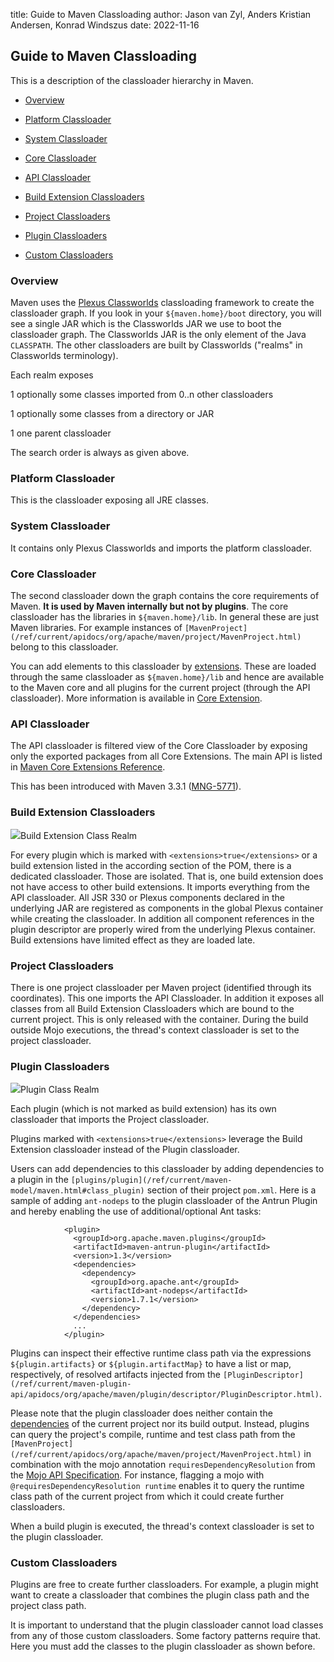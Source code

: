 title: Guide to Maven Classloading
author: Jason van Zyl, Anders Kristian Andersen, Konrad Windszus
date: 2022-11-16

<!--
Licensed to the Apache Software Foundation (ASF) under one
or more contributor license agreements.  See the NOTICE file
distributed with this work for additional information
regarding copyright ownership.  The ASF licenses this file
to you under the Apache License, Version 2.0 (the
"License"); you may not use this file except in compliance
with the License.  You may obtain a copy of the License at

    http://www.apache.org/licenses/LICENSE-2.0

Unless required by applicable law or agreed to in writing,
software distributed under the License is distributed on an
"AS IS" BASIS, WITHOUT WARRANTIES OR CONDITIONS OF ANY
KIND, either express or implied.  See the License for the
specific language governing permissions and limitations
under the License.
-->
## Guide to Maven Classloading


 This is a description of the classloader hierarchy in Maven.



 - [Overview](Overview)

 - [Platform Classloader](Platform_Classloader)

 - [System Classloader](System_Classloader)

 - [Core Classloader](Core_Classloader)

 - [API Classloader](API_Classloader)

 - [Build Extension Classloaders](Build_Extension_Classloaders)

 - [Project Classloaders](Project_Classloaders)

 - [Plugin Classloaders](Plugin_Classloaders)

 - [Custom Classloaders](Custom_Classloaders)


### Overview


 Maven uses the [Plexus Classworlds](https://codehaus-plexus.github.io/plexus-classworlds/) classloading framework to create the classloader graph. If you look in your `${maven.home}/boot` directory, you will see a single JAR which is the Classworlds JAR we use to boot the classloader graph. The Classworlds JAR is the only element of the Java `CLASSPATH`. The other classloaders are built by Classworlds ("realms" in Classworlds terminology).


 Each realm exposes



 1 optionally some classes imported from 0..n other classloaders

 1 optionally some classes from a directory or JAR

 1 one parent classloader


 The search order is always as given above.



### Platform Classloader


 This is the classloader exposing all JRE classes.



### System Classloader


 It contains only Plexus Classworlds and imports the platform classloader.



### Core Classloader


 The second classloader down the graph contains the core requirements of Maven. **It is used by Maven internally but not by plugins**. The core classloader has the libraries in `${maven.home}/lib`. In general these are just Maven libraries. For example instances of `[MavenProject](/ref/current/apidocs/org/apache/maven/project/MavenProject.html)` belong to this classloader.


 You can add elements to this classloader by [extensions](/ref/current/maven-model/maven.html#class_extension). These are loaded through the same classloader as `${maven.home}/lib` and hence are available to the Maven core and all plugins for the current project (through the API classloader). More information is available in [Core Extension](./guide-using-extensions.html).



### API Classloader


 The API classloader is filtered view of the Core Classloader by exposing only the exported packages from all Core Extensions. The main API is listed in [Maven Core Extensions Reference](https://maven.apache.org/ref/3-LATEST/maven-core/core-extensions.html).


 This has been introduced with Maven 3.3.1 ([MNG-5771](https://issues.apache.org/jira/browse/MNG-5771)).



### Build Extension Classloaders

<img src="../../buildExtensionClassRealm.svg" />Build Extension Class Realm

 For every plugin which is marked with `<extensions>true</extensions>` or a build extension listed in the according section of the POM, there is a dedicated classloader. Those are isolated. That is, one build extension does not have access to other build extensions. It imports everything from the API classloader. All JSR 330 or Plexus components declared in the underlying JAR are registered as components in the global Plexus container while creating the classloader. In addition all component references in the plugin descriptor are properly wired from the underlying Plexus container. Build extensions have limited effect as they are loaded late.



### Project Classloaders


 There is one project classloader per Maven project (identified through its coordinates). This one imports the API Classloader. In addition it exposes all classes from all Build Extension Classloaders which are bound to the current project. This is only released with the container. During the build outside Mojo executions, the thread's context classloader is set to the project classloader.



### Plugin Classloaders

<img src="../../pluginClassRealm.svg" />Plugin Class Realm

 Each plugin (which is not marked as build extension) has its own classloader that imports the Project classloader. 


 Plugins marked with `<extensions>true</extensions>` leverage the Build Extension classloader instead of the Plugin classloader.


 Users can add dependencies to this classloader by adding dependencies to a plugin in the `[plugins/plugin](/ref/current/maven-model/maven.html#class_plugin)` section of their project `pom.xml`. Here is a sample of adding `ant-nodeps` to the plugin classloader of the Antrun Plugin and hereby enabling the use of additional/optional Ant tasks:



```
            <plugin>
              <groupId>org.apache.maven.plugins</groupId>
              <artifactId>maven-antrun-plugin</artifactId>
              <version>1.3</version>
              <dependencies>
                <dependency>
                  <groupId>org.apache.ant</groupId>
                  <artifactId>ant-nodeps</artifactId>
                  <version>1.7.1</version>
                </dependency>
              </dependencies>
              ...
            </plugin>
```

 Plugins can inspect their effective runtime class path via the expressions `${plugin.artifacts}` or `${plugin.artifactMap}` to have a list or map, respectively, of resolved artifacts injected from the `[PluginDescriptor](/ref/current/maven-plugin-api/apidocs/org/apache/maven/plugin/descriptor/PluginDescriptor.html)`.


 Please note that the plugin classloader does neither contain the [dependencies](/ref/current/maven-model/maven.html#class_dependency) of the current project nor its build output. Instead, plugins can query the project's compile, runtime and test class path from the `[MavenProject](/ref/current/apidocs/org/apache/maven/project/MavenProject.html)` in combination with the mojo annotation `requiresDependencyResolution` from the [Mojo API Specification](/developers/mojo-api-specification.html). For instance, flagging a mojo with `@requiresDependencyResolution runtime` enables it to query the runtime class path of the current project from which it could create further classloaders.


 When a build plugin is executed, the thread's context classloader is set to the plugin classloader.



### Custom Classloaders


 Plugins are free to create further classloaders. For example, a plugin might want to create a classloader that combines the plugin class path and the project class path.


 It is important to understand that the plugin classloader cannot load classes from any of those custom classloaders. Some factory patterns require that. Here you must add the classes to the plugin classloader as shown before.



